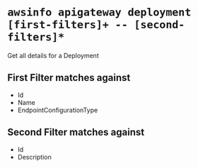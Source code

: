 # `awsinfo apigateway deployment [first-filters]+ -- [second-filters]*`

Get all details for a Deployment

## First Filter matches against

* Id 
* Name 
* EndpointConfigurationType

## Second Filter matches against

* Id
* Description 
